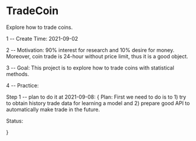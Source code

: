 # TradeCoin
Explore how to trade coins.

1 -- Create Time:
2021-09-02

2 -- Motivation:
90% interest for research and 10% desire for money. Moreover, coin trade is 24-hour without price limit, thus it is a good object.

3 -- Goal:
This project is to explore how to trade coins with statistical methods.

4 -- Practice:

Step 1 -- plan to do it at 2021-09-08:
{
Plan: 
First we need to do is to 1) try to obtain history trade data for learning a model and 2) prepare good API to automatically make trade in the future.

Status:

}
